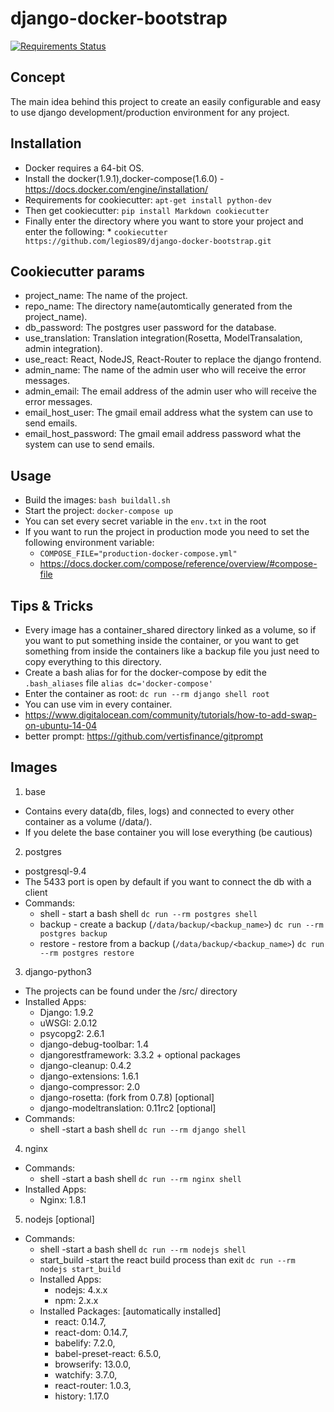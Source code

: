# django-docker-bootstrap
[![Requirements Status](https://requires.io/github/legios89/django-docker-bootstrap/requirements.svg?branch=master)](https://requires.io/github/legios89/django-docker-bootstrap/requirements/?branch=master)

## Concept
The main idea behind this project to create an easily configurable and easy to use django
development/production environment for any project.

## Installation
* Docker requires a 64-bit OS.
* Install the docker(1.9.1),docker-compose(1.6.0) - https://docs.docker.com/engine/installation/
* Requirements for cookiecutter: ```apt-get install python-dev```
* Then get cookiecutter: ```pip install Markdown cookiecutter```
* Finally enter the directory where you want to store your project and enter the following:
      * ```cookiecutter https://github.com/legios89/django-docker-bootstrap.git```

## Cookiecutter params
* project_name: The name of the project.
* repo_name: The directory name(automtically generated from the project_name).
* db_password: The postgres user password for the database.
* use_translation: Translation integration(Rosetta, ModelTransalation, admin integration).
* use_react: React, NodeJS, React-Router to replace the django frontend.
* admin_name: The name of the admin user who will receive the error messages.
* admin_email: The email address of the admin user who will receive the error messages.
* email_host_user: The gmail email address what the system can use to send emails.
* email_host_password: The gmail email address password what the system can use to send emails.

## Usage
* Build the images: ```bash buildall.sh```
* Start the project: ```docker-compose up ```
* You can set every secret variable in the  ```env.txt``` in the root
* If you want to run the project in production mode you need to set the following environment variable:         
    * ```COMPOSE_FILE="production-docker-compose.yml"```
    * https://docs.docker.com/compose/reference/overview/#compose-file

## Tips & Tricks
* Every image has a container_shared directory linked as a volume, so if you want to put something inside the container, or
you want to get something from inside the containers like a backup file you just need to copy everything to this directory.
* Create a bash alias for for the docker-compose by edit the ```.bash_aliases``` file ```alias dc='docker-compose'```
* Enter the container as root: ```dc run --rm django shell root```
* You can use vim in every container.
* https://www.digitalocean.com/community/tutorials/how-to-add-swap-on-ubuntu-14-04
* better prompt: https://github.com/vertisfinance/gitprompt

## Images
1. base
 * Contains every data(db, files, logs) and connected to every other container as a volume (/data/).
 * If you delete the base container you will lose everything (be cautious)
2. postgres
 * postgresql-9.4
 * The 5433 port is open by default if you want to connect the db with a client
 * Commands:
    * shell - start a bash shell ```dc run --rm postgres shell```
    * backup - create a backup (```/data/backup/<backup_name>```) ```dc run --rm postgres backup```
    * restore - restore from a backup (```/data/backup/<backup_name>```) ```dc run --rm postgres restore```
3. django-python3
 * The projects can be found under the /src/ directory
 * Installed Apps:
    * Django: 1.9.2
    * uWSGI: 2.0.12
    * psycopg2: 2.6.1
    * django-debug-toolbar: 1.4
    * djangorestframework: 3.3.2 + optional packages
    * django-cleanup: 0.4.2
    * django-extensions: 1.6.1
    * django-compressor: 2.0
    * django-rosetta: (fork from 0.7.8) [optional]
    * django-modeltranslation: 0.11rc2 [optional]
 * Commands:
   * shell -start a bash shell ```dc run --rm django shell```
4. nginx
 * Commands:
   * shell -start a bash shell ```dc run --rm nginx shell```
 * Installed Apps:
   * Nginx: 1.8.1
5. nodejs [optional]
 * Commands:
      * shell -start a bash shell ```dc run --rm nodejs shell```
      * start_build -start the react build process than exit ```dc run --rm nodejs start_build```
   * Installed Apps:
      * nodejs: 4.x.x
      * npm: 2.x.x
   * Installed Packages: [automatically installed]
      * react: 0.14.7,
      * react-dom: 0.14.7,
      * babelify: 7.2.0,
      * babel-preset-react: 6.5.0,
      * browserify: 13.0.0,
      * watchify: 3.7.0,
      * react-router: 1.0.3,
      * history: 1.17.0
